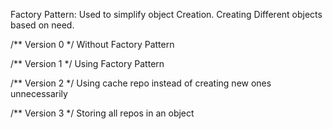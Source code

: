 Factory Pattern:
Used to simplify object Creation.
Creating Different objects based on need.

/** Version 0 */
Without Factory Pattern

/** Version 1 */
Using Factory Pattern

/** Version 2 */
Using cache repo instead of creating new ones unnecessarily

/** Version 3 */
Storing all repos in an object
